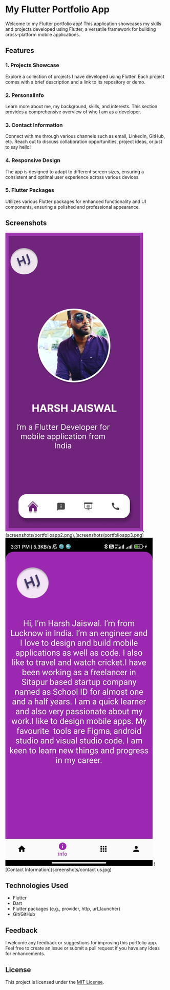 # My Flutter Portfolio App

Welcome to my Flutter portfolio app! This application showcases my skills and projects developed using Flutter, a versatile framework for building cross-platform mobile applications.

## Features

### 1. Projects Showcase

Explore a collection of projects I have developed using Flutter. Each project comes with a brief description and a link to its repository or demo.

### 2. PersonalInfo

Learn more about me, my background, skills, and interests. This section provides a comprehensive overview of who I am as a developer.

### 3. Contact Information

Connect with me through various channels such as email, LinkedIn, GitHub, etc. Reach out to discuss collaboration opportunities, project ideas, or just to say hello!

### 4. Responsive Design

The app is designed to adapt to different screen sizes, ensuring a consistent and optimal user experience across various devices.

### 5. Flutter Packages

Utilizes various Flutter packages for enhanced functionality and UI components, ensuring a polished and professional appearance.

## Screenshots

![Projects Showcase](screenshots/PortfolioApp1.png),(screenshots/portfolioapp2.png),(screenshots/portfolioapp3.png)
![About Me](screenshots/personalInfo.jpg)
![Contact Information](screenshots/contact us.jpg)
## Technologies Used

- Flutter
- Dart
- Flutter packages (e.g., provider, http, url_launcher)
- Git/GitHub

## Feedback

I welcome any feedback or suggestions for improving this portfolio app. Feel free to create an issue or submit a pull request if you have any ideas for enhancements.

## License

This project is licensed under the [MIT License](LICENSE).

